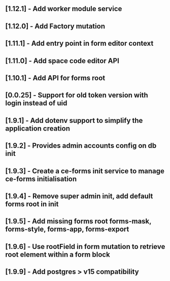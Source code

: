 ## [1.12.1] - Add worker module service

## [1.12.0] - Add Factory mutation

## [1.11.1] - Add entry point in form editor context

## [1.11.0] - Add space code editor API

## [1.10.1] - Add API for forms root

## [0.0.25] - Support for old token version with login instead of uid

## [1.9.1] - Add dotenv support to simplify the application creation

## [1.9.2] - Provides admin accounts config on db init

## [1.9.3] - Create a ce-forms init service to manage ce-forms initialisation

## [1.9.4] - Remove super admin init, add default forms root in init

## [1.9.5] - Add missing forms root forms-mask, forms-style, forms-app, forms-export

## [1.9.6] - Use rootField in form mutation to retrieve root element within a form block

## [1.9.9] - Add postgres > v15 compatibility